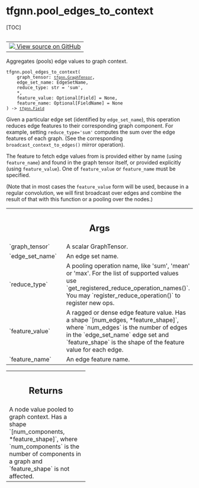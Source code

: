 # tfgnn.pool_edges_to_context

[TOC]

<!-- Insert buttons and diff -->

<table class="tfo-notebook-buttons tfo-api nocontent" align="left">
<td>
  <a target="_blank" href="https://github.com/tensorflow/gnn/tree/master/tensorflow_gnn/graph/graph_tensor_ops.py#L276-L321">
    <img src="https://www.tensorflow.org/images/GitHub-Mark-32px.png" />
    View source on GitHub
  </a>
</td>
</table>



Aggregates (pools) edge values to graph context.

<pre class="devsite-click-to-copy prettyprint lang-py tfo-signature-link">
<code>tfgnn.pool_edges_to_context(
    graph_tensor: <a href="../tfgnn/GraphTensor.md"><code>tfgnn.GraphTensor</code></a>,
    edge_set_name: EdgeSetName,
    reduce_type: str = &#x27;sum&#x27;,
    *,
    feature_value: Optional[Field] = None,
    feature_name: Optional[FieldName] = None
) -> <a href="../tfgnn/Field.md"><code>tfgnn.Field</code></a>
</code></pre>



<!-- Placeholder for "Used in" -->

Given a particular edge set (identified by `edge_set_name`), this operation
reduces edge features to their corresponding graph component. For example,
setting `reduce_type='sum'` computes the sum over the edge features of each
graph. (See the corresponding `broadcast_context_to_edges()` mirror
operation).

The feature to fetch edge values from is provided either by name (using
`feature_name`) and found in the graph tensor itself, or provided explicitly
(using `feature_value`). One of `feature_value` or `feature_name` must be
specified.

(Note that in most cases the `feature_value` form will be used, because in a
regular convolution, we will first broadcast over edges and combine the result
of that with this function or a pooling over the nodes.)

<!-- Tabular view -->
 <table class="responsive fixed orange">
<colgroup><col width="214px"><col></colgroup>
<tr><th colspan="2"><h2 class="add-link">Args</h2></th></tr>

<tr>
<td>
`graph_tensor`
</td>
<td>
A scalar GraphTensor.
</td>
</tr><tr>
<td>
`edge_set_name`
</td>
<td>
An edge set name.
</td>
</tr><tr>
<td>
`reduce_type`
</td>
<td>
A pooling operation name, like 'sum', 'mean' or 'max'. For the
list of supported values use `get_registered_reduce_operation_names()`.
You may `register_reduce_operation()` to register new ops.
</td>
</tr><tr>
<td>
`feature_value`
</td>
<td>
A ragged or dense edge feature value. Has a shape
`[num_edges, *feature_shape]`, where `num_edges` is the number of edges in
the `edge_set_name` edge set and `feature_shape` is the shape of the
feature value for each edge.
</td>
</tr><tr>
<td>
`feature_name`
</td>
<td>
An edge feature name.
</td>
</tr>
</table>



<!-- Tabular view -->
 <table class="responsive fixed orange">
<colgroup><col width="214px"><col></colgroup>
<tr><th colspan="2"><h2 class="add-link">Returns</h2></th></tr>
<tr class="alt">
<td colspan="2">
A node value pooled to graph context. Has a shape `[num_components,
*feature_shape]`, where `num_components` is the number of components in a
graph and `feature_shape` is not affected.
</td>
</tr>

</table>

